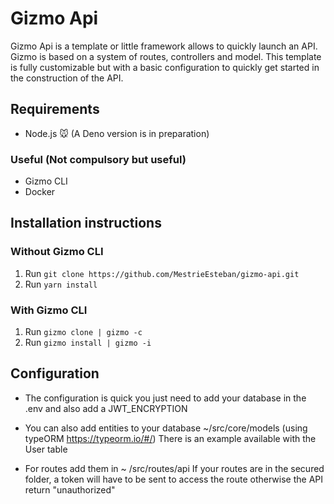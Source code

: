 
# Gizmo Api 
Gizmo Api is a template or little framework allows to quickly launch an API.
Gizmo is based on a system of routes, controllers and model.
This template is fully customizable but with a basic configuration to quickly get started in the construction of the API.

## Requirements

- Node.js 🐭 (A Deno version is in preparation)

### Useful (Not compulsory but useful)
- Gizmo CLI
- Docker
## Installation instructions
### Without Gizmo CLI
1. Run `git clone https://github.com/MestrieEsteban/gizmo-api.git`
2. Run `yarn install`
### With Gizmo CLI
1. Run `gizmo clone | gizmo -c`
2. Run `gizmo install | gizmo -i`



## Configuration

- The configuration is quick you just need to add your database in the .env and also add a JWT_ENCRYPTION

-   You can also add entities to your database ~/src/core/models (using typeORM https://typeorm.io/#/)
 There is an example available with the User table
 
 - For routes add them in ~ /src/routes/api
	 If your routes are in the secured folder, a token will have to be sent to access the route
	 otherwise the API return "unauthorized"

